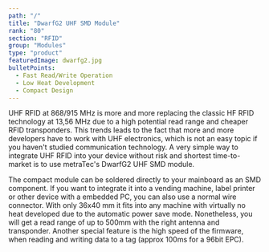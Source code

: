 ```yaml
---
path: "/"
title: "DwarfG2 UHF SMD Module"
rank: "80"
section: "RFID"
group: "Modules"
type: "product"
featuredImage: dwarfg2.jpg
bulletPoints:
  - Fast Read/Write Operation
  - Low Heat Development
  - Compact Design
---
```

UHF RFID at 868/915 MHz is more and more replacing the classic HF RFID technology at 13,56 MHz due to a high potential read range and cheaper RFID transponders. This trends leads to the fact that more and more developers have to work with UHF electronics, which is not an easy topic if you haven't studied communication technology. A very simple way to integrate UHF RFID into your device without risk and shortest time-to-market is to use metraTec's DwarfG2 UHF SMD module.

The compact module can be soldered directly to your mainboard as an SMD component. If you want to integrate it into a vending machine, label printer or other device with a embedded PC, you can also use a normal wire connector. With only 36x40 mm it fits into any machine with virtually no heat developed due to the automatic power save mode. Nonetheless, you will get a read range of up to 500mm with the right antenna and transponder. Another special feature is the high speed of the firmware, when reading and writing data to a tag (approx 100ms for a 96bit EPC).
